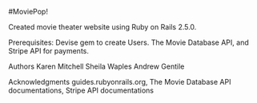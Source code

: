 #MoviePop!

Created movie theater website using Ruby on Rails 2.5.0.

Prerequisites: Devise gem to create Users. The Movie Database API, and Stripe API for payments. 

Authors Karen Mitchell 
		Sheila Waples
		Andrew Gentile

Acknowledgments guides.rubyonrails.org, The Movie Database API documentations, Stripe API documentations 